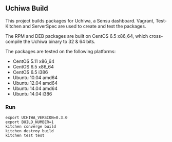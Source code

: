 ## Uchiwa Build

This project builds packages for Uchiwa, a Sensu dashboard.
Vagrant, Test-Kitchen and ServerSpec are used to create and test the packages.

The RPM and DEB packages are built on CentOS 6.5 x86_64, which cross-compile the Uchiwa binary to 32 & 64 bits.

The packages are tested on the following platforms:
- CentOS 5.11 x86_64
- CentOS 6.5 x86_64
- CentOS 6.5 i386
- Ubuntu 10.04 amd64
- Ubuntu 12.04 amd64
- Ubuntu 14.04 amd64
- Ubuntu 14.04 i386

### Run

```
export UCHIWA_VERSION=0.3.0
export BUILD_NUMBER=1
kitchen converge build
kitchen destroy build
kitchen test test
```
